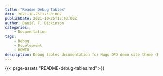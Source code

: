 ```yaml
---
title: "Readme Debug Tables"
date: 2021-10-25T17:03:00Z
publishDate: 2021-10-25T17:03:00Z
author: Daniel F. Dickinson
categories:
    - Documentation
tags:
    - Debug
    - Development
    - HOWTO
description: Debug tables documentation for Hugo DFD demo site theme (README from debug-tables module)
---
```

{{< page-assets "README-debug-tables.md" >}}